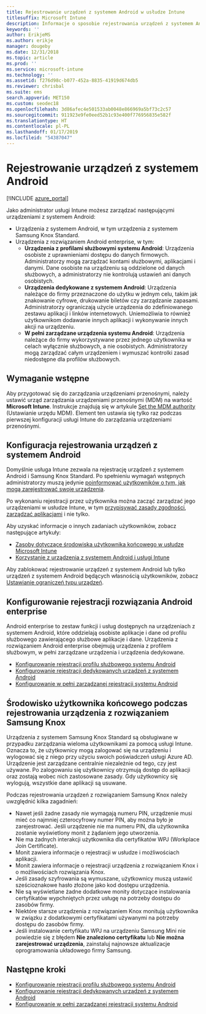 ```yaml
---
title: Rejestrowanie urządzeń z systemem Android w usłudze Intune
titlesuffix: Microsoft Intune
description: Informacje o sposobie rejestrowania urządzeń z systemem Android w usłudze Intune.
keywords: ''
author: ErikjeMS
ms.author: erikje
manager: dougeby
ms.date: 12/31/2018
ms.topic: article
ms.prod: ''
ms.service: microsoft-intune
ms.technology: ''
ms.assetid: f276d98c-b077-452a-8835-41919d674db5
ms.reviewer: chrisbal
ms.suite: ems
search.appverid: MET150
ms.custom: seodec18
ms.openlocfilehash: 3d86afec4e501533ab0048e866969a5bf73c2c57
ms.sourcegitcommit: 911923e9fe0eed52b1c93e400f776956835e582f
ms.translationtype: HT
ms.contentlocale: pl-PL
ms.lasthandoff: 01/17/2019
ms.locfileid: "54387047"
---
```

# <a name="enroll-android-devices"></a>Rejestrowanie urządzeń z systemem Android

[!INCLUDE [azure_portal](./includes/azure_portal.md)]

Jako administrator usługi Intune możesz zarządzać następującymi urządzeniami z systemem Android:
- Urządzenia z systemem Android, w tym urządzenia z systemem Samsung Knox Standard.
- Urządzenia z rozwiązaniem Android enterprise, w tym:
    - **Urządzenia z profilami służbowymi systemu Android**: Urządzenia osobiste z uprawnieniami dostępu do danych firmowych. Administratorzy mogą zarządzać kontami służbowymi, aplikacjami i danymi. Dane osobiste na urządzeniu są oddzielone od danych służbowych, a administratorzy nie kontrolują ustawień ani danych osobistych. 
    - **Urządzenia dedykowane z systemem Android**: Urządzenia należące do firmy przeznaczone do użytku w jednym celu, takim jak znakowanie cyfrowe, drukowanie biletów czy zarządzanie zapasami. Administratorzy ograniczają użycie urządzenia do zdefiniowanego zestawu aplikacji i linków internetowych. Uniemożliwia to również użytkownikom dodawanie innych aplikacji i wykonywanie innych akcji na urządzeniu.
    - **W pełni zarządzane urządzenia systemu Android**: Urządzenia należące do firmy wykorzystywane przez jednego użytkownika w celach wyłącznie służbowych, a nie osobistych. Administratorzy mogą zarządzać całym urządzeniem i wymuszać kontrolki zasad niedostępne dla profilów służbowych. 

## <a name="prerequisite"></a>Wymaganie wstępne

Aby przygotować się do zarządzania urządzeniami przenośnymi, należy ustawić urząd zarządzania urządzeniami przenośnymi (MDM) na wartość **Microsoft Intune**. Instrukcje znajdują się w artykule [Set the MDM authority](mdm-authority-set.md) (Ustawianie urzędu MDM). Element ten ustawia się tylko raz podczas pierwszej konfiguracji usługi Intune do zarządzania urządzeniami przenośnymi.

## <a name="set-up-android-enrollment"></a>Konfiguracja rejestrowania urządzeń z systemem Android

Domyślnie usługa Intune zezwala na rejestrację urządzeń z systemem Android i Samsung Knox Standard. Po spełnieniu wymagań wstępnych administratorzy muszą jedynie [poinformować użytkowników o tym, jak mogą zarejestrować swoje urządzenia](/intune-user-help/enroll-your-device-in-intune-android).

Po wykonaniu rejestracji przez użytkownika można zacząć zarządzać jego urządzeniami w usłudze Intune, w tym [przypisywać zasady zgodności](compliance-policy-create-android.md), [zarządzać aplikacjami](app-management.md) i nie tylko.

Aby uzyskać informacje o innych zadaniach użytkowników, zobacz następujące artykuły:

- [Zasoby dotyczące środowiska użytkownika końcowego w usłudze Microsoft Intune](end-user-educate.md)
- [Korzystanie z urządzenia z systemem Android i usługi Intune](https://docs.microsoft.com/intune-user-help/using-your-android-device-with-intune)

Aby zablokować rejestrowanie urządzeń z systemem Android lub tylko urządzeń z systemem Android będących własnością użytkowników, zobacz [Ustawianie ograniczeń typu urządzeń](enrollment-restrictions-set.md).

## <a name="set-up-android-enterprise-enrollment"></a>Konfigurowanie rejestracji rozwiązania Android enterprise

Android enterprise to zestaw funkcji i usług dostępnych na urządzeniach z systemem Android, które oddzielają osobiste aplikacje i dane od profilu służbowego zawierającego służbowe aplikacje i dane. Urządzenia z rozwiązaniem Android enterprise obejmują urządzenia z profilem służbowym, w pełni zarządzane urządzenia i urządzenia dedykowane. 

- [Konfigurowanie rejestracji profilu służbowego systemu Android](android-work-profile-enroll.md)
- [Konfigurowanie rejestracji dedykowanych urządzeń z systemem Android](android-kiosk-enroll.md)
- [Konfigurowanie w pełni zarządzanej rejestracji systemu Android](android-fully-managed-enroll.md)

## <a name="end-user-experience-when-enrolling-a-samsung-knox-device"></a>Środowisko użytkownika końcowego podczas rejestrowania urządzenia z rozwiązaniem Samsung Knox

Urządzenia z systemem Samsung Knox Standard są obsługiwane w przypadku zarządzania wieloma użytkownikami za pomocą usługi Intune. Oznacza to, że użytkownicy mogą zalogować się na urządzeniu i wylogować się z niego przy użyciu swoich poświadczeń usługi Azure AD. Urządzenie jest zarządzane centralnie niezależnie od tego, czy jest używane. Po zalogowaniu się użytkownicy otrzymują dostęp do aplikacji oraz zostają wobec nich zastosowane zasady. Gdy użytkownicy się wylogują, wszystkie dane aplikacji są usuwane.

Podczas rejestrowania urządzeń z rozwiązaniem Samsung Knox należy uwzględnić kilka zagadnień:
-   Nawet jeśli żadne zasady nie wymagają numeru PIN, urządzenie musi mieć co najmniej czterocyfrowy numer PIN, aby można było je zarejestrować. Jeśli urządzenie nie ma numeru PIN, dla użytkownika zostanie wyświetlony monit z żądaniem jego utworzenia.
-   Nie ma żadnych interakcji użytkownika dla certyfikatów WPJ (Workplace Join Certificate).
-   Monit zawiera informacje o rejestracji w usłudze i możliwościach aplikacji.
-   Monit zawiera informacje o rejestracji urządzenia z rozwiązaniem Knox i o możliwościach rozwiązania Knox.
-   Jeśli zasady szyfrowania są wymuszane, użytkownicy muszą ustawić sześcioznakowe hasło złożone jako kod dostępu urządzenia.
-   Nie są wyświetlane żadne dodatkowe monity dotyczące instalowania certyfikatów wypchniętych przez usługę na potrzeby dostępu do zasobów firmy.
- Niektóre starsze urządzenia z rozwiązaniem Knox monitują użytkownika w związku z dodatkowymi certyfikatami używanymi na potrzeby dostępu do zasobów firmy.
- Jeśli instalowanie certyfikatu WPJ na urządzeniu Samsung Mini nie powiedzie się z błędem **Nie znaleziono certyfikatu** lub **Nie można zarejestrować urządzenia**, zainstaluj najnowsze aktualizacje oprogramowania układowego firmy Samsung.

## <a name="next-steps"></a>Następne kroki

- [Konfigurowanie rejestracji profilu służbowego systemu Android](android-work-profile-enroll.md)
- [Konfigurowanie rejestracji dedykowanych urządzeń z systemem Android](android-kiosk-enroll.md)
- [Konfigurowanie w pełni zarządzanej rejestracji systemu Android](android-fully-managed-enroll.md)
